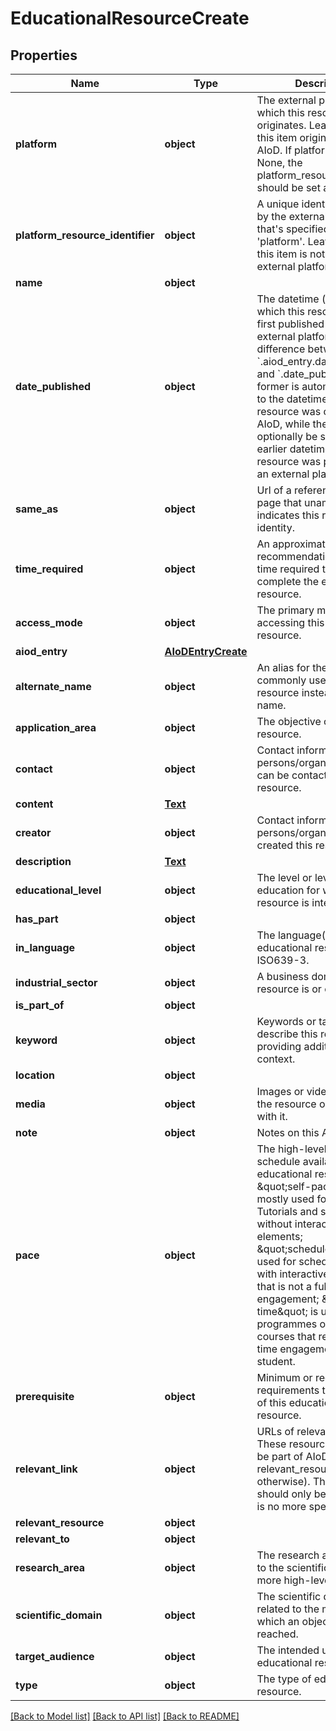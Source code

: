 # EducationalResourceCreate

## Properties
Name | Type | Description | Notes
------------ | ------------- | ------------- | -------------
**platform** | **object** | The external platform from which this resource originates. Leave empty if this item originates from AIoD. If platform is not None, the platform_resource_identifier should be set as well. | [optional] 
**platform_resource_identifier** | **object** | A unique identifier issued by the external platform that&#x27;s specified in &#x27;platform&#x27;. Leave empty if this item is not part of an external platform. | [optional] 
**name** | **object** |  | 
**date_published** | **object** | The datetime (utc) on which this resource was first published on an external platform. Note the difference between &#x60;.aiod_entry.date_created&#x60; and &#x60;.date_published&#x60;: the former is automatically set to the datetime the resource was created on AIoD, while the latter can optionally be set to an earlier datetime that the resource was published on an external platform. | [optional] 
**same_as** | **object** | Url of a reference Web page that unambiguously indicates this resource&#x27;s identity. | [optional] 
**time_required** | **object** | An approximate or recommendation of the time required to use or complete the educational resource. | [optional] 
**access_mode** | **object** | The primary mode of accessing this educational resource. | [optional] 
**aiod_entry** | [**AIoDEntryCreate**](AIoDEntryCreate.md) |  | [optional] 
**alternate_name** | **object** | An alias for the item, commonly used for the resource instead of the name. | [optional] 
**application_area** | **object** | The objective of this AI resource. | [optional] 
**contact** | **object** | Contact information of persons/organisations that can be contacted about this resource. | [optional] 
**content** | [**Text**](Text.md) |  | [optional] 
**creator** | **object** | Contact information of persons/organisations that created this resource. | [optional] 
**description** | [**Text**](Text.md) |  | [optional] 
**educational_level** | **object** | The level or levels of education for which this resource is intended. | [optional] 
**has_part** | **object** |  | [optional] 
**in_language** | **object** | The language(s) of the educational resource, in ISO639-3. | [optional] 
**industrial_sector** | **object** | A business domain where a resource is or can be used. | [optional] 
**is_part_of** | **object** |  | [optional] 
**keyword** | **object** | Keywords or tags used to describe this resource, providing additional context. | [optional] 
**location** | **object** |  | [optional] 
**media** | **object** | Images or videos depicting the resource or associated with it.  | [optional] 
**note** | **object** | Notes on this AI resource. | [optional] 
**pace** | **object** | The high-level study schedule available for this educational resource. \&quot;self-paced\&quot; is mostly used for MOOCS, Tutorials and short courses without interactive elements; \&quot;scheduled\&quot; is used for scheduled courses with interactive elements that is not a full-time engagement; \&quot;full-time\&quot; is used for programmes or intensive courses that require a full-time engagement from the student. | [optional] 
**prerequisite** | **object** | Minimum or recommended requirements to make use of this educational resource. | [optional] 
**relevant_link** | **object** | URLs of relevant resources. These resources should not be part of AIoD (use relevant_resource otherwise). This field should only be used if there is no more specific field. | [optional] 
**relevant_resource** | **object** |  | [optional] 
**relevant_to** | **object** |  | [optional] 
**research_area** | **object** | The research area is similar to the scientific_domain, but more high-level. | [optional] 
**scientific_domain** | **object** | The scientific domain is related to the methods with which an objective is reached. | [optional] 
**target_audience** | **object** | The intended users of this educational resource. | [optional] 
**type** | **object** | The type of educational resource. | [optional] 

[[Back to Model list]](../README.md#documentation-for-models) [[Back to API list]](../README.md#documentation-for-api-endpoints) [[Back to README]](../README.md)

